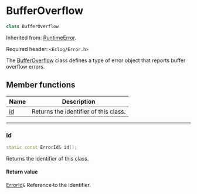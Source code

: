 # BufferOverflow

```c++
class BufferOverflow
```

Inherited from: [RuntimeError](RuntimeError.md).

Required header: `<Eclog/Error.h>`

The [BufferOverflow](BufferOverflow.md) class defines a type of error object that reports buffer overflow errors.

## Member functions

| Name      | Description                           |
| --------- | ------------------------------------- |
| [id](#id) | Returns the identifier of this class. |

* * *

### id

```c++
static const ErrorId& id();
```

Returns the identifier of this class.

#### Return value

[ErrorId](ErrorId.md)`&` Reference to the identifier.